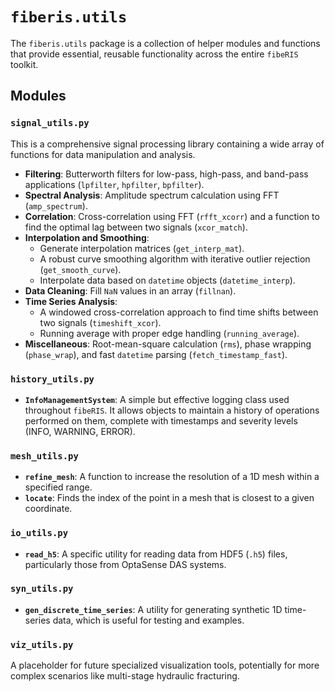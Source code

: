 # `fiberis.utils`

The `fiberis.utils` package is a collection of helper modules and functions that provide essential, reusable functionality across the entire `fibeRIS` toolkit.

## Modules

### `signal_utils.py`

This is a comprehensive signal processing library containing a wide array of functions for data manipulation and analysis.

-   **Filtering**: Butterworth filters for low-pass, high-pass, and band-pass applications (`lpfilter`, `hpfilter`, `bpfilter`).
-   **Spectral Analysis**: Amplitude spectrum calculation using FFT (`amp_spectrum`).
-   **Correlation**: Cross-correlation using FFT (`rfft_xcorr`) and a function to find the optimal lag between two signals (`xcor_match`).
-   **Interpolation and Smoothing**:
    -   Generate interpolation matrices (`get_interp_mat`).
    -   A robust curve smoothing algorithm with iterative outlier rejection (`get_smooth_curve`).
    -   Interpolate data based on `datetime` objects (`datetime_interp`).
-   **Data Cleaning**: Fill `NaN` values in an array (`fillnan`).
-   **Time Series Analysis**:
    -   A windowed cross-correlation approach to find time shifts between two signals (`timeshift_xcor`).
    -   Running average with proper edge handling (`running_average`).
-   **Miscellaneous**: Root-mean-square calculation (`rms`), phase wrapping (`phase_wrap`), and fast `datetime` parsing (`fetch_timestamp_fast`).

### `history_utils.py`

-   **`InfoManagementSystem`**: A simple but effective logging class used throughout `fibeRIS`. It allows objects to maintain a history of operations performed on them, complete with timestamps and severity levels (INFO, WARNING, ERROR).

### `mesh_utils.py`

-   **`refine_mesh`**: A function to increase the resolution of a 1D mesh within a specified range.
-   **`locate`**: Finds the index of the point in a mesh that is closest to a given coordinate.

### `io_utils.py`

-   **`read_h5`**: A specific utility for reading data from HDF5 (`.h5`) files, particularly those from OptaSense DAS systems.

### `syn_utils.py`

-   **`gen_discrete_time_series`**: A utility for generating synthetic 1D time-series data, which is useful for testing and examples.

### `viz_utils.py`

A placeholder for future specialized visualization tools, potentially for more complex scenarios like multi-stage hydraulic fracturing.
